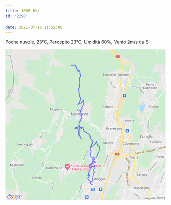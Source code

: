 ```yaml
---
title: 1000 D+/-
id: '2298'

date: 2021-07-16 11:52:00
---
```


Poche nuvole, 23°C, Percepito 23°C, Umidità 60%, Vento 2m/s da S
<!-- more -->
![image](/images/2021/08/20210716-activity-map.png)
